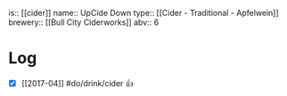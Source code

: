 is:: [[cider]]
name:: UpCide Down
type:: [[Cider - Traditional - Apfelwein]]
brewery:: [[Bull City Ciderworks]]
abv:: 6

# Log
- [x] [[2017-04]] #do/drink/cider 👍

